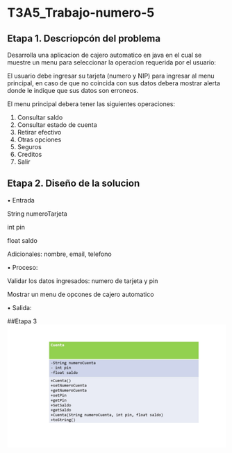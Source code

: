 # T3A5_Trabajo-numero-5

## Etapa 1. Descriopcón del problema 

Desarrolla una aplicacion de cajero automatico en java en el cual se muestre un menu para seleccionar la operacion requerida por el usuario:

El usuario debe ingresar su tarjeta (numero y NIP) para ingresar al menu principal, en caso de que no coincida con sus datos debera mostrar alerta donde le indique que sus datos son erroneos.

El menu principal debera tener las siguientes operaciones:
1. Consultar saldo
2. Consultar estado de cuenta 
3. Retirar efectivo 
4. Otras opciones 
  1. Seguros
  2. Creditos 
5. Salir 


## Etapa 2. Diseño de la solucion

• Entrada
 
 String numeroTarjeta 
 
 int pin

 float saldo
 
 Adicionales: nombre, email, telefono

• Proceso:
 
 Validar los datos ingresados: numero de tarjeta y pin 
 
 Mostrar un menu de opcones de cajero automatico

• Salida:

##Etapa 3
![](https://github.com/Aburtoasahin/T3A5_Trabajo-numero-5/blob/main/Slide1.jpg)
